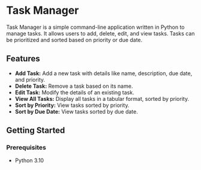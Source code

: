# Task Manager

Task Manager is a simple command-line application written in Python to manage tasks. It allows users to add, delete, edit, and view tasks. Tasks can be prioritized and sorted based on priority or due date.

## Features

- **Add Task:** Add a new task with details like name, description, due date, and priority.
- **Delete Task:** Remove a task based on its name.
- **Edit Task:** Modify the details of an existing task.
- **View All Tasks:** Display all tasks in a tabular format, sorted by priority.
- **Sort by Priority:** View tasks sorted by priority.
- **Sort by Due Date:** View tasks sorted by due date.

## Getting Started

### Prerequisites

- Python 3.10


